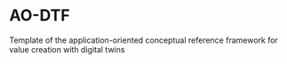 # AO-DTF
Template of the application-oriented conceptual reference framework for value creation with digital twins
